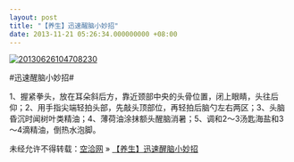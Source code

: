 ```yaml
---
layout: post
title: "【养生】迅速醒脑小妙招"
date: 2013-11-21 05:26:34.000000000 +08:00
---
```


[![20130626104708230](http://kongqia.com/wp-content/uploads/2013/11/20130626104708230_thumb.jpg "20130626104708230")](http://kongqia.com/wp-content/uploads/2013/11/20130626104708230.jpg)

#迅速醒脑小妙招#

1、握紧拳头，放在耳朵斜后方，靠近颈部中央的头骨位置，闭上眼睛，头往后仰；2、用手指尖端轻拍头部，先敲头顶部位，再轻拍后脑勺左右两区；3、头脑昏沉时闻树叶类精油；4、薄荷油涂抹额头醒脑消暑；5、调和2～3汤匙海盐和3～4滴精油，倒热水泡脚。

未经允许不得转载：[空洽网](http://kongqia.com) » [【养生】迅速醒脑小妙招](http://kongqia.com/18047.html)


